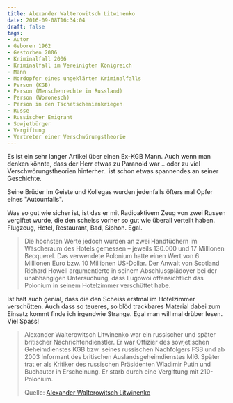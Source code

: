 ```yaml
---
title: Alexander Walterowitsch Litwinenko
date: 2016-09-08T16:34:04
draft: false
tags:
- Autor
- Geboren 1962
- Gestorben 2006
- Kriminalfall 2006
- Kriminalfall im Vereinigten Königreich
- Mann
- Mordopfer eines ungeklärten Kriminalfalls
- Person (KGB)
- Person (Menschenrechte in Russland)
- Person (Woronesch)
- Person in den Tschetschenienkriegen
- Russe
- Russischer Emigrant
- Sowjetbürger
- Vergiftung
- Vertreter einer Verschwörungstheorie
---
```


Es ist ein sehr langer Artikel über einen Ex-KGB Mann. Auch wenn man denken
könnte, dass der Herr etwas zu Paranoid war .. oder zu viel
Verschwörungstheorien hinterher.. ist schon etwas spannendes an seiner
Geschichte.

Seine Brüder im Geiste und Kollegas wurden jedenfalls öfters mal Opfer
eines "Autounfalls".

Was so gut wie sicher ist, ist das er mit Radioaktivem Zeug von zwei Russen
vergiftet wurde, die den scheiss vorher so gut wie überall verteilt haben.
Flugzeug, Hotel, Restaurant, Bad, Siphon. Egal.

> Die höchsten Werte jedoch wurden an zwei Handtüchern im Wäscheraum des
> Hotels gemessen – jeweils 130.000 und 17 Millionen Becquerel. Das
> verwendete Polonium hatte einen Wert von 6 Millionen Euro bzw. 10 Millionen
> US-Dollar. Der Anwalt von Scotland Richard Howell argumentierte in seinem
> Abschlussplädoyer bei der unabhängigen Untersuchung, dass Lugowoi
> offensichtlich das Polonium in seinem Hotelzimmer verschüttet habe.

Ist halt auch genial, dass die den Scheiss erstmal im Hotelzimmer
verschütten. Auch dass so teueres, so blöd trackbares Material dabei zum
Einsatz kommt finde ich irgendwie Strange. Egal man will mal drüber lesen.
Viel Spass!

> Alexander Walterowitsch Litwinenko war ein russischer und später
> britischer Nachrichtendienstler. Er war Offizier des sowjetischen
> Geheimdienstes KGB bzw. seines russischen Nachfolgers FSB und ab 2003
> Informant des britischen Auslandsgeheimdienstes MI6. Später trat er als
> Kritiker des russischen Präsidenten Wladimir Putin und Buchautor in
> Erscheinung. Er starb durch eine Vergiftung mit 210-Polonium.
>
> Quelle: [Alexander Walterowitsch Litwinenko](https://de.wikipedia.org/wiki/Alexander_Walterowitsch_Litwinenko)